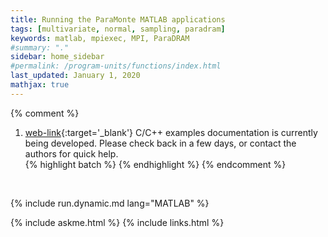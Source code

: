 ```yaml
---
title: Running the ParaMonte MATLAB applications
tags: [multivariate, normal, sampling, paradram]
keywords: matlab, mpiexec, MPI, ParaDRAM
#summary: "."
sidebar: home_sidebar
#permalink: /program-units/functions/index.html
last_updated: January 1, 2020
mathjax: true
---
```


{% comment %}
1. [web-link](){:target='_blank'}
C/C++ examples documentation is currently being developed. Please check back in a few days, or contact the authors for quick help.  
{% highlight batch %}
{% endhighlight %}
{% endcomment %}

<div id="toc"></div>  

<br>

{% include run.dynamic.md lang="MATLAB" %}

{% include askme.html %}
{% include links.html %}
